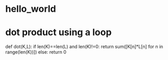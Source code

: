 # hello_world

# dot product using a loop

def dot(K,L):
    if len(K)==len(L) and len(K)!=0:
        return sum([K[n]*L[n] for n in range(len(K))])
    else:
        return 0
